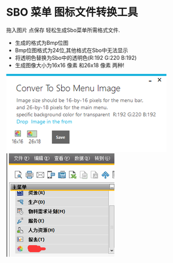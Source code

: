 # SBO 菜单 图标文件转换工具

拖入图片 点保存 轻松生成Sbo菜单所需格式文件.

- 生成的格式为Bmp位图
- Bmp位图格式为24位,其他格式在Sbo中无法显示
- 将透明色替换为Sbo中的透明色(R:192 G:220 B:192)
- 生成图像大小为16x16 像素 和26x18 像素 两种!

![image2](\image2.png)
![image2](\image1.png)